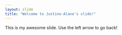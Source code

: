 ```yaml
---
layout: slide
title: "Welcome to Justine-Alane's slide!"
---
```

This is my awesome slide.
Use the left arrow to go back!

